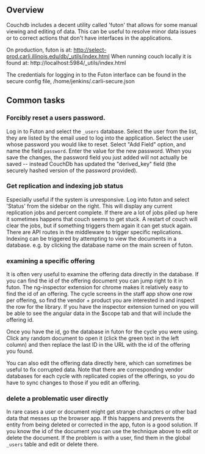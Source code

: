 ## Overview
Couchdb includes a decent utility called 'futon' that allows for some manual viewing and editing of data. This can be
useful to resolve minor data issues or to correct actions that don't have interfaces in the applications.

On production, futon is at: http://select-prod.carli.illinois.edu/db/_utils/index.html
When running couch locally it is found at: http://localhost:5984/_utils/index.html

The credentials for logging in to the Futon interface can be found in the secure config file,
/home/jenkins/.carli-secure.json

## Common tasks

### Forcibly reset a users password.

Log in to Futon and select the `_users` database.  Select the user from the list, they are listed by the email
used to log into the application.  Select the user whose password you would like to reset.  Select "Add Field" option, 
and name the field `password`.  Enter the value for the new password.  When you save the changes, the password field you
just added will not actually be saved -- instead CouchDb has updated the "derived_key" field (the securely hashed
version of the password provided).

### Get replication and indexing job status

Especially useful if the system is unresponsive. Log into futon and select 'Status' from the sidebar on the right. This
will display any current replication jobs and percent complete. If there are a lot of jobs piled up here it sometimes
happens that couch seems to get stuck. A restart of couch will clear the jobs, but if something triggers them again it
can get stuck again. There are API routes in the middleware to trigger specific replications. Indexing can be triggered
by attempting to view the documents in a database. e.g. by clicking the database name on the main screen of futon.

### examining a specific offering

It is often very useful to examine the offering data directly in the database. If you can find the id of the offering
document you can jump right to it in futon. The ng-inspector extension for chrome makes it relatively easy to find the
id of an offering. The cycle screens in the staff app show one row per offering, so find the vendor + product you are
interested in and inspect the row for the library. If you have the inspector extension turned on you will be able to see
the angular data in the $scope tab and that will include the offering id.

Once you have the id, go the database in futon for the cycle you were using. Click any random document to open it (click 
the green text in the left column) and then replace the last ID in the URL with the id of the offering you found.

You can also edit the offering data directly here, which can sometimes be useful to fix corrupted data. Note that there
are corresponding vendor databases for each cycle with replicated copies of the offerings, so you do have to sync changes
to those if you edit an offering.

### delete a problematic user directly

In rare cases a user or document might get strange characters or other bad data that messes up the browser app. If this
happens and prevents the entity from being deleted or corrected in the app, futon is a good solution. If you know the id
of the document you can use the technique above to edit or delete the document. If the problem is with a user, find them
in the global `_users` table and edit or delete there.


